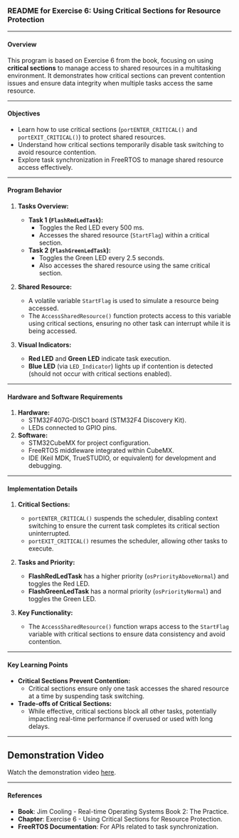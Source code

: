 ### README for Exercise 6: Using Critical Sections for Resource Protection

---

#### **Overview**
This program is based on Exercise 6 from the book, focusing on using **critical sections** to manage access to shared resources in a multitasking environment. It demonstrates how critical sections can prevent contention issues and ensure data integrity when multiple tasks access the same resource.

---

#### **Objectives**
- Learn how to use critical sections (`portENTER_CRITICAL()` and `portEXIT_CRITICAL()`) to protect shared resources.
- Understand how critical sections temporarily disable task switching to avoid resource contention.
- Explore task synchronization in FreeRTOS to manage shared resource access effectively.

---

#### **Program Behavior**
1. **Tasks Overview:**
   - **Task 1 (`FlashRedLedTask`):**
     - Toggles the Red LED every 500 ms.
     - Accesses the shared resource (`StartFlag`) within a critical section.
   - **Task 2 (`FlashGreenLedTask`):**
     - Toggles the Green LED every 2.5 seconds.
     - Also accesses the shared resource using the same critical section.

2. **Shared Resource:**
   - A volatile variable `StartFlag` is used to simulate a resource being accessed.
   - The `AccessSharedResource()` function protects access to this variable using critical sections, ensuring no other task can interrupt while it is being accessed.

3. **Visual Indicators:**
   - **Red LED** and **Green LED** indicate task execution.
   - **Blue LED** (via `LED_Indicator`) lights up if contention is detected (should not occur with critical sections enabled).

---

#### **Hardware and Software Requirements**
1. **Hardware:**
   - STM32F407G-DISC1 board (STM32F4 Discovery Kit).
   - LEDs connected to GPIO pins.
2. **Software:**
   - STM32CubeMX for project configuration.
   - FreeRTOS middleware integrated within CubeMX.
   - IDE (Keil MDK, TrueSTUDIO, or equivalent) for development and debugging.

---

#### **Implementation Details**
1. **Critical Sections:**
   - `portENTER_CRITICAL()` suspends the scheduler, disabling context switching to ensure the current task completes its critical section uninterrupted.
   - `portEXIT_CRITICAL()` resumes the scheduler, allowing other tasks to execute.

2. **Tasks and Priority:**
   - **FlashRedLedTask** has a higher priority (`osPriorityAboveNormal`) and toggles the Red LED.
   - **FlashGreenLedTask** has a normal priority (`osPriorityNormal`) and toggles the Green LED.

3. **Key Functionality:**
   - The `AccessSharedResource()` function wraps access to the `StartFlag` variable with critical sections to ensure data consistency and avoid contention.

---

#### **Key Learning Points**
- **Critical Sections Prevent Contention:**
  - Critical sections ensure only one task accesses the shared resource at a time by suspending task switching.
- **Trade-offs of Critical Sections:**
  - While effective, critical sections block all other tasks, potentially impacting real-time performance if overused or used with long delays.

---

## Demonstration Video

Watch the demonstration video [here](https://drive.google.com/file/d/1VJUkvpv0U2Oy3iaWjEJf58CmnxDwJzz5/view?usp=sharing).


---

#### **References**
- **Book**: Jim Cooling - Real-time Operating Systems Book 2: The Practice.
- **Chapter**: Exercise 6 - Using Critical Sections for Resource Protection.
- **FreeRTOS Documentation**: For APIs related to task synchronization.

